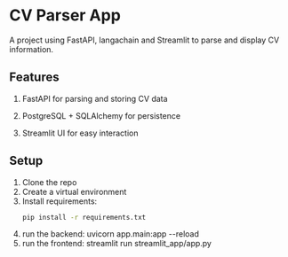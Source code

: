 # CV Parser App

A project using FastAPI, langachain and Streamlit to parse and display CV information.

## Features
1. FastAPI for parsing and storing CV data

2. PostgreSQL + SQLAlchemy for persistence

3. Streamlit UI for easy interaction

## Setup

1. Clone the repo
2. Create a virtual environment
3. Install requirements:
   ```bash
   pip install -r requirements.txt
4. run the backend:
    uvicorn app.main:app --reload
5. run the frontend:
    streamlit run streamlit_app/app.py

